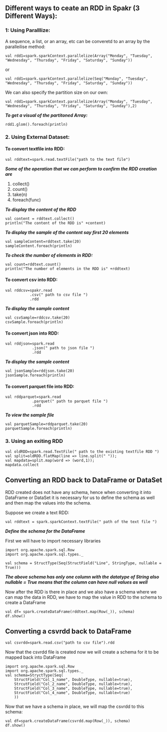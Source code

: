 ## Different ways to ceate an RDD in Spakr (3 Different Ways):

### 1: Using Paralllize:
A sequence, a list, or an array, etc can be converetd to an array by the paralleilise method:
```spark
val rdd1=spark.sparkContext.parallelize(Array("Monday", "Tuesday", "Wednesday", "Thursday", "Friday", "Saturday", "Sunday"))
```
or 
```
val rdd1=spark.sparkContext.parallelize(Seq("Monday", "Tuesday", "Wednesday", "Thursday", "Friday", "Saturday", "Sunday"))
```
We can also specify the partition size on our own:

``` spark 
val rdd1=spark.sparkContext.parallelize(Array("Monday", "Tuesday", "Wednesday", "Thursday", "Friday", "Saturday", "Sunday"),2)
```
***To get a visual of the partitoned Array:***
```
rdd1.glom().foreach(println)
```

### 2. Using External Dataset:
#### To convert textfile into RDD:
```val rddtext=spark.read.textFile("path to the text file")```

***Some of the operation that we can perform to confirm the RDD creation are***
1. collect()
2. count()
3. take(n)
4. foreach(func)

***To display the content of the RDD***
```
val content = rddtext.collect()
println("The content of the RDD is" +content)
```

***To display the sample of the content say first 20 elements***
```
val sampleContent=rddtext.take(20)
sampleContent.foreach(println)
```

***To check the number of elements in RDD:***
```
val count=rddtext.count()
println("The number of elements in the RDD is" +rddtext)
```

#### To convert csv into RDD:
```
val rddcsv=spakr.read
           .csv(" path to csv file ")
           .rdd
```

***To display the sample content***
```
val csvSample=rddcsv.take(20)
csvSample.foreach(println)
```

#### To convert json into RDD:
```
val rddjson=spark.read
            .json(" path to json file ")
            .rdd
 ```
 
 ***To display the sample content***
 ```
 val jsonSample=rddjson.take(20)
 jsonSample.foreach(println)
 ```
 
 #### To convert parquet file into RDD:
 ``` 
 val rddparquet=spark.read
             .parquet(" path to parquet file ")
             .rdd
 ```
 
 ***To view the sample file***
 ```
 val parquetSample=rddparquet.take(20)
 parquetSample.foreach(println)
```

### 3. Using an exiting RDD
```
val oldRDD=spark.read.TextFile(" path to the existing textfile RDD ")
val split=oldRDD.flatMap(line => line.split(" "));
val mapdata=split.map(word => (word,1));
mapdata.collect
```

## Converting an RDD back to DataFrame or DataSet

RDD created does not have any schema, hence when converting it into DataFrame or DataSet it is necessary for us to define the schema as well and then map the values into the schema.

Suppose we create a text RDD:
```
val rddtext = spark.sparkContext.textFile(" path of the text file ")
```

***Define the schema for the DataFrame***

First we will have to import necessary libraries
```
import org.apache.spark.sql.Row
import org.apache.spark.sql.types._
```
```
val schema = StructType(Seq(StructField("Line", StringType, nullable = True)))
```

***The above schema has only one column with the datatype of String also nullable = True means that the column can have null values as well***

Now after the RDD is there in place and we also have a schema where we can map the data in RDD, we have to map the value in RDD to the schema to create a DataFrame

```
val df= spark.createDataFrame(rddtext.map(Row(_)), schema)
df.show()
```

## Converting a csvrdd back to DataFrame

```
val csvrdd=spark.read.csv("path to csv file").rdd
```

Now that the csvrdd file is created now we will create a schema for it to be mapped back into DataFrame

```
import org.apache.spark.sql.Row
import org.apache.spark.sql.types._
val schema=StryctType(Seq(
    StructField("Col_1_name", DoubleType, nullable=true),
    StrcutField("Col_2_name", DoubleType, nullable=true),
    StructField("Col_3_name", DoubleType, nullable=true),
    StructField("Col_4_name", DoubleType, nullable=true)
    ))
```

Now that we have a schema in place, we will map the csvrdd to this schema:
```
val df=spark.createDataFrame(csvrdd.map(Row(_)), schema)
df.show()
```

